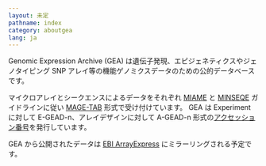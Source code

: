 ```yaml
---
layout: 未定
pathname: index
category: aboutgea
lang: ja
---
```


<div id="primary">

<div id="page_main">

Genomic Expression Archive (GEA) は遺伝子発現、エピジェネティクスやジェノタイピング SNP
アレイ等の機能ゲノミクスデータのための公的データベースです。

マイクロアレイとシークエンスによるデータをそれぞれ [MIAME](http://fged.org/projects/miame/) と
[MINSEQE](http://fged.org/projects/minseqe/) ガイドラインに従い
[MAGE-TAB](https://www.ebi.ac.uk/arrayexpress/help/magetab_spec.html)
形式で受け付けています。 GEA は Experiment に対して E-GEAD-n、アレイデザインに対して A-GEAD-n
形式の[アクセッション番号](/gea/overview.html#acc)を発行しています。

GEA から公開されたデータは [EBI ArrayExpress](https://www.ebi.ac.uk/arrayexpress/)
にミラーリングされる予定です。

</div>

</div>
